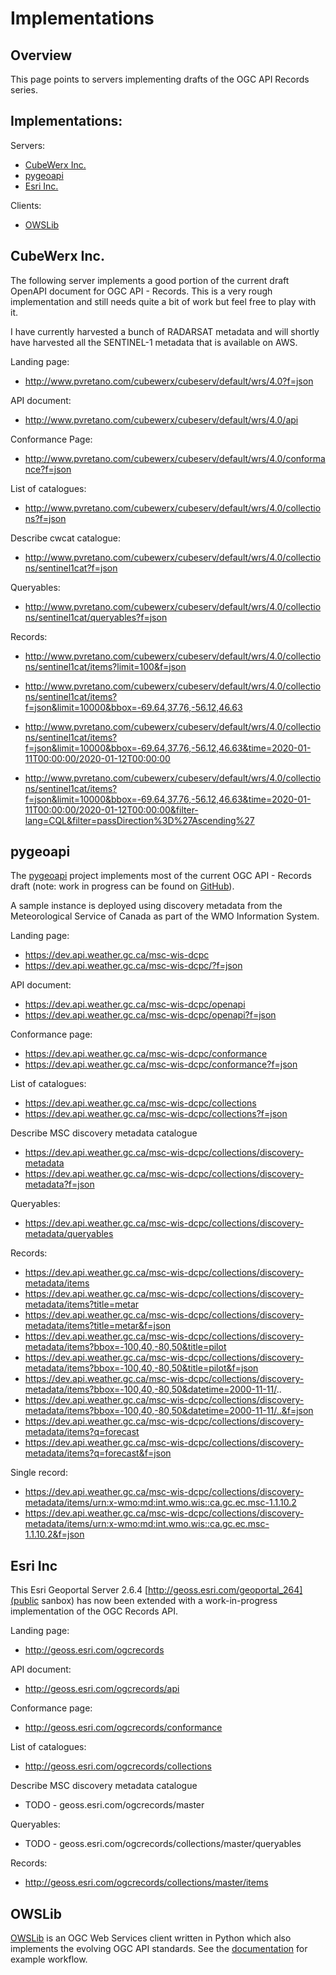 # Implementations

## Overview

This page points to servers implementing drafts of the OGC API Records series.

## Implementations:

Servers:

* [CubeWerx Inc.](#cubewerx-inc)
* [pygeoapi](#pygeoapi)
* [Esri Inc.](#esri-inc)

Clients:
* [OWSLib](#owslib)

## CubeWerx Inc.

The following server implements a good portion of the current draft OpenAPI
document for OGC API - Records.  This is a very rough implementation and still
needs quite a bit of work but feel free to play with it.

I have currently harvested a bunch of RADARSAT metadata and will shortly have 
harvested all the SENTINEL-1 metadata that is available on AWS.

Landing page:
* http://www.pvretano.com/cubewerx/cubeserv/default/wrs/4.0?f=json

API document:
* http://www.pvretano.com/cubewerx/cubeserv/default/wrs/4.0/api

Conformance Page:
* http://www.pvretano.com/cubewerx/cubeserv/default/wrs/4.0/conformance?f=json

List of catalogues:
* http://www.pvretano.com/cubewerx/cubeserv/default/wrs/4.0/collections?f=json

Describe cwcat catalogue:
* http://www.pvretano.com/cubewerx/cubeserv/default/wrs/4.0/collections/sentinel1cat?f=json

Queryables:

* http://www.pvretano.com/cubewerx/cubeserv/default/wrs/4.0/collections/sentinel1cat/queryables?f=json

Records:

* http://www.pvretano.com/cubewerx/cubeserv/default/wrs/4.0/collections/sentinel1cat/items?limit=100&f=json

* http://www.pvretano.com/cubewerx/cubeserv/default/wrs/4.0/collections/sentinel1cat/items?f=json&limit=10000&bbox=-69.64,37.76,-56.12,46.63

* http://www.pvretano.com/cubewerx/cubeserv/default/wrs/4.0/collections/sentinel1cat/items?f=json&limit=10000&bbox=-69.64,37.76,-56.12,46.63&time=2020-01-11T00:00:00/2020-01-12T00:00:00

* http://www.pvretano.com/cubewerx/cubeserv/default/wrs/4.0/collections/sentinel1cat/items?f=json&limit=10000&bbox=-69.64,37.76,-56.12,46.63&time=2020-01-11T00:00:00/2020-01-12T00:00:00&filter-lang=CQL&filter=passDirection%3D%27Ascending%27


## pygeoapi

The [pygeoapi](https://pygeoapi.io) project implements most of the current
OGC API - Records draft (note: work in progress can be found on [GitHub](https://github.com/tomkralidis/pygeoapi/tree/oarec)).

A sample instance is deployed using discovery metadata from the
Meteorological Service of Canada as part of the WMO Information System.

Landing page:

* https://dev.api.weather.gc.ca/msc-wis-dcpc
* https://dev.api.weather.gc.ca/msc-wis-dcpc/?f=json

API document:

* https://dev.api.weather.gc.ca/msc-wis-dcpc/openapi
* https://dev.api.weather.gc.ca/msc-wis-dcpc/openapi?f=json

Conformance page:

* https://dev.api.weather.gc.ca/msc-wis-dcpc/conformance
* https://dev.api.weather.gc.ca/msc-wis-dcpc/conformance?f=json

List of catalogues:

* https://dev.api.weather.gc.ca/msc-wis-dcpc/collections
* https://dev.api.weather.gc.ca/msc-wis-dcpc/collections?f=json

Describe MSC discovery metadata catalogue

* https://dev.api.weather.gc.ca/msc-wis-dcpc/collections/discovery-metadata
* https://dev.api.weather.gc.ca/msc-wis-dcpc/collections/discovery-metadata?f=json

Queryables:

* https://dev.api.weather.gc.ca/msc-wis-dcpc/collections/discovery-metadata/queryables

Records:

* https://dev.api.weather.gc.ca/msc-wis-dcpc/collections/discovery-metadata/items
* https://dev.api.weather.gc.ca/msc-wis-dcpc/collections/discovery-metadata/items?title=metar
* https://dev.api.weather.gc.ca/msc-wis-dcpc/collections/discovery-metadata/items?title=metar&f=json
* https://dev.api.weather.gc.ca/msc-wis-dcpc/collections/discovery-metadata/items?bbox=-100,40,-80,50&title=pilot
* https://dev.api.weather.gc.ca/msc-wis-dcpc/collections/discovery-metadata/items?bbox=-100,40,-80,50&title=pilot&f=json
* https://dev.api.weather.gc.ca/msc-wis-dcpc/collections/discovery-metadata/items?bbox=-100,40,-80,50&datetime=2000-11-11/..
* https://dev.api.weather.gc.ca/msc-wis-dcpc/collections/discovery-metadata/items?bbox=-100,40,-80,50&datetime=2000-11-11/..&f=json
* https://dev.api.weather.gc.ca/msc-wis-dcpc/collections/discovery-metadata/items?q=forecast
* https://dev.api.weather.gc.ca/msc-wis-dcpc/collections/discovery-metadata/items?q=forecast&f=json

Single record:

* https://dev.api.weather.gc.ca/msc-wis-dcpc/collections/discovery-metadata/items/urn:x-wmo:md:int.wmo.wis::ca.gc.ec.msc-1.1.10.2
* https://dev.api.weather.gc.ca/msc-wis-dcpc/collections/discovery-metadata/items/urn:x-wmo:md:int.wmo.wis::ca.gc.ec.msc-1.1.10.2&f=json

## Esri Inc

This Esri Geoportal Server 2.6.4 [http://geoss.esri.com/geoportal_264](public sanbox) has now been extended with a work-in-progress implementation of the OGC Records API.

Landing page:

* http://geoss.esri.com/ogcrecords

API document:

* http://geoss.esri.com/ogcrecords/api

Conformance page:

* http://geoss.esri.com/ogcrecords/conformance

List of catalogues:

* http://geoss.esri.com/ogcrecords/collections

Describe MSC discovery metadata catalogue

* TODO - geoss.esri.com/ogcrecords/master 

Queryables:

* TODO - geoss.esri.com/ogcrecords/collections/master/queryables

Records:

* http://geoss.esri.com/ogcrecords/collections/master/items


## OWSLib

[OWSLib](https://geopython.github.io/OWSLib/) is an OGC Web Services client
written in Python which also implements the evolving OGC API standards.  See the
[documentation](https://geopython.github.io/OWSLib/#ogc-api-records-1-0) for example workflow.
